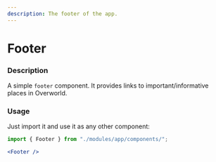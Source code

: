 ```yaml
---
description: The footer of the app.
---
```


# Footer

### Description

A simple `footer` component. It provides links to important/informative places in Overworld. 

### Usage

Just import it and use it as any other component:

```jsx
import { Footer } from "./modules/app/components/";

<Footer />
```

